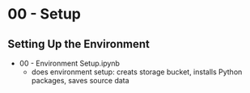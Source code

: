 # 00 - Setup


## Setting Up the Environment
- 00 - Environment Setup.ipynb
    - does environment setup: creats storage bucket, installs Python packages, saves source data

